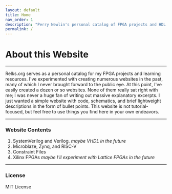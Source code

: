 ```yaml
---
layout: default
title: Home
nav_order: 1
description: "Perry Newlin's personal catalog of FPGA projects and HDL code snippets. For personal and educational purposes"
permalink: /
---
```


# About this Website

---

Relks.org serves as a personal catalog for my FPGA projects and learning resources. I've experimented with creating numerous websites in the past, many of which I never brought forward to the public eye. At this point, I've easily created a dozen or so websites. None of them really sat right with me; I was never a huge fan of writing out massive explanatory excerpts. I just wanted a simple website with code, schematics, and brief lightweight descriptions in the form of bullet points. This website is not tutorial-focused, but feel free to use things you find here in your own endeavors. 

---

### Website Contents

1. SystemVerilog and Verilog. *maybe VHDL in the future*  
2. Microblaze, Zynq, and RISC-V
3. Constraint Files
4. Xilinx FPGAs *maybe I'll experiment with Lattice FPGAs in the future*

---

### License

MIT License 

